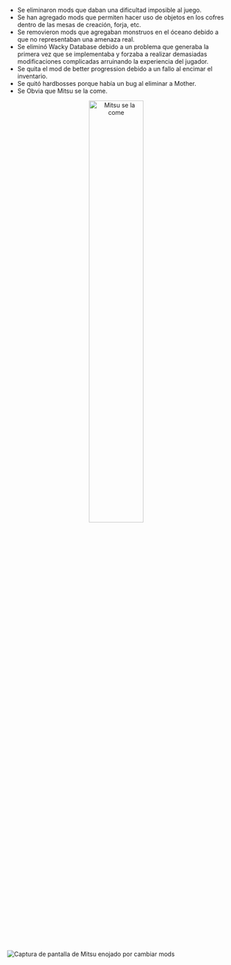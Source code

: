 - Se eliminaron mods que daban una dificultad imposible al juego.
- Se han agregado mods que permiten hacer uso de objetos en los cofres
  dentro de las mesas de creación, forja, etc.
- Se removieron mods que agregaban monstruos en el óceano debido a que no representaban una amenaza real.
- Se eliminó Wacky Database debido a un problema que generaba la primera vez que se implementaba y forzaba a realizar demasiadas modificaciones complicadas arruinando la experiencia del jugador.
- Se quita el mod de better progression debido a un fallo al encimar el inventario.
- Se quitó hardbosses porque había un bug al eliminar a Mother.
- Se Obvia que Mitsu se la come.

<div style="text-align: center;">
    <a href="https://www.youtube.com/@MitsurugiCM">
        <img src="https://static-cdn.jtvnw.net/jtv_user_pictures/b18581ad-9a6f-4b24-95fd-09cd1e1c44ce-profile_image-300x300.png" alt="Mitsu se la come" style="width: 50%; height: auto;">
    </a>
</div>

![Captura de pantalla de Mitsu enojado por cambiar mods](https://static1-es.millenium.gg/articles/5/33/43/5/@/155145-yagluth-boss-5-valheim-orig-2-article_cover_bd-1.jpg)
